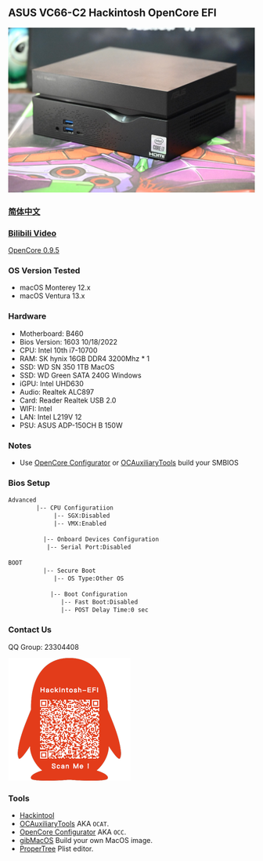 ## ASUS VC66-C2 Hackintosh OpenCore EFI

<img src="ScreenShot/VC66-C2.jpg" alt="image" style="zoom:50%;" />

### [简体中文](https://github.com/hackintosh-club/ASUS-VC66-C-MiniPC-OpenCore)

### **[Bilibili Video](https://www.bilibili.com/video/BV1j94y1y7tP)**

[OpenCore 0.9.5](https://github.com/acidanthera/OpenCorePkg)

### OS Version Tested

- macOS Monterey 12.x
- macOS Ventura  13.x 

### Hardware

- Motherboard: B460
- Bios Version: 1603 10/18/2022
- CPU: Intel 10th i7-10700
- RAM: SK hynix 16GB DDR4 3200Mhz * 1
- SSD: WD SN 350 1TB MacOS
- SSD: WD Green SATA 240G Windows
- iGPU: Intel UHD630
- Audio: Realtek ALC897
- Card: Reader Realtek USB 2.0
- WIFI: Intel
- LAN: Intel L219V 12
- PSU:  ASUS ADP-150CH B 150W

### Notes

 - Use [OpenCore Configurator](https://mackie100projects.altervista.org/opencore-configurator/) or [OCAuxiliaryTools](https://github.com/ic005k/OCAuxiliaryTools) build your SMBIOS

### Bios Setup

```
Advanced
        |-- CPU Configuratiion
	         |-- SGX:Disabled
	         |-- VMX:Enabled
	      
	      |-- Onboard Devices Configuration
           |-- Serial Port:Disabled
           
BOOT
	      |-- Secure Boot
	         |-- OS Type:Other OS
	         
		    |-- Boot Configuration
		       |-- Fast Boot:Disabled
		       |-- POST Delay Time:0 sec
```

### Contact Us

QQ Group: 23304408

![image](ScreenShot/QRCode.png)


### Tools

- [Hackintool](https://github.com/headkaze/Hackintool) 
- [OCAuxiliaryTools](https://github.com/ic005k/OCAuxiliaryTools) AKA `OCAT`.
- [OpenCore Configurator](https://mackie100projects.altervista.org/opencore-configurator/) AKA `OCC`.
- [gibMacOS](https://github.com/corpnewt/gibMacOS) Build your own MacOS image.
- [ProperTree](https://github.com/corpnewt/ProperTree) Plist editor.
